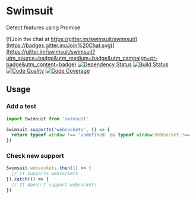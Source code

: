 # Swimsuit

Detect features using Promise

[![Join the chat at https://gitter.im/swimsuit/swimsuit](https://badges.gitter.im/Join%20Chat.svg)](https://gitter.im/swimsuit/swimsuit?utm_source=badge&utm_medium=badge&utm_campaign=pr-badge&utm_content=badge)
[![Dependency Status](https://gemnasium.com/swimsuit/swimsuit.svg)](https://gemnasium.com/swimsuit/swimsuit)
[![Build Status](https://img.shields.io/codeship/1ac0e5b0-a2ba-0132-7804-02cfa213237c.svg)](https://codeship.com/projects/65816/)
[![Code Quality](https://img.shields.io/codacy/1673d58a3a564253a83189ba53dd68c6.svg)](https://www.codacy.com/app/swimsuit/swimsuit)
[![Code Coverage](http://codecov.io/github/swimsuit/swimsuit/coverage.svg?branch=master)](http://codecov.io/github/swimsuit/swimsuit?branch=master)

## Usage

### Add a test

```js
import Swimsuit from 'swimsuit'

Swimsuit.supports('websockets', () => {
  return typeof window !== 'undefined' && typeof window.WebSocket !== 'undefined'
})
```

### Check new support

```js
Swimsuit.websockets.then(() => {
  // It supports websockets
}).catch(() => {
  // It doesn't support websockets
})
```
